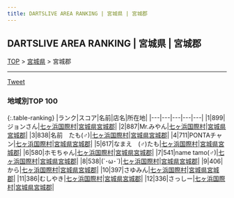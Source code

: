 ```yaml
---
title: DARTSLIVE AREA RANKING | 宮城県 | 宮城郡
---
```

## DARTSLIVE AREA RANKING | 宮城県 | 宮城郡

[TOP](/rank/) > [宮城県](/rank/宮城県/) > 宮城郡

___

<a href="https://twitter.com/share?ref_src=twsrc%5Etfw" data-text="DARTSLIVE AREA RANKING | 宮城県宮城郡" class="twitter-share-button" data-via="DARTSLIVE" data-hashtags="DARTSLIVE" data-related="DARTSLIVE" data-show-count="false">Tweet</a>

### 地域別TOP 100

{:.table-ranking}
|ランク|スコア|名前|店名|所在地|
|---|---|---|---|---|
|1|899|ジョンさん|<a href="https://search.dartslive.com/jp/shop/43e74b47f08177150d9b047a20a7ba1e">七ヶ浜国際村</a>|<a href="宮城県/宮城郡">宮城県宮城郡</a>|
|2|887|Mr.みやん|<a href="https://search.dartslive.com/jp/shop/43e74b47f08177150d9b047a20a7ba1e">七ヶ浜国際村</a>|<a href="宮城県/宮城郡">宮城県宮城郡</a>|
|3|838|名前　たも(♂)|<a href="https://search.dartslive.com/jp/shop/43e74b47f08177150d9b047a20a7ba1e">七ヶ浜国際村</a>|<a href="宮城県/宮城郡">宮城県宮城郡</a>|
|4|711|PONTAチャン|<a href="https://search.dartslive.com/jp/shop/43e74b47f08177150d9b047a20a7ba1e">七ヶ浜国際村</a>|<a href="宮城県/宮城郡">宮城県宮城郡</a>|
|5|617|なまえ　(♂)たも|<a href="https://search.dartslive.com/jp/shop/43e74b47f08177150d9b047a20a7ba1e">七ヶ浜国際村</a>|<a href="宮城県/宮城郡">宮城県宮城郡</a>|
|6|580|ホモちゃん|<a href="https://search.dartslive.com/jp/shop/43e74b47f08177150d9b047a20a7ba1e">七ヶ浜国際村</a>|<a href="宮城県/宮城郡">宮城県宮城郡</a>|
|7|541|name tamo(♂)|<a href="https://search.dartslive.com/jp/shop/43e74b47f08177150d9b047a20a7ba1e">七ヶ浜国際村</a>|<a href="宮城県/宮城郡">宮城県宮城郡</a>|
|8|538|(´･ω･`)|<a href="https://search.dartslive.com/jp/shop/43e74b47f08177150d9b047a20a7ba1e">七ヶ浜国際村</a>|<a href="宮城県/宮城郡">宮城県宮城郡</a>|
|9|406|から|<a href="https://search.dartslive.com/jp/shop/43e74b47f08177150d9b047a20a7ba1e">七ヶ浜国際村</a>|<a href="宮城県/宮城郡">宮城県宮城郡</a>|
|10|397|さゆみん|<a href="https://search.dartslive.com/jp/shop/43e74b47f08177150d9b047a20a7ba1e">七ヶ浜国際村</a>|<a href="宮城県/宮城郡">宮城県宮城郡</a>|
|11|386|むしやき|<a href="https://search.dartslive.com/jp/shop/43e74b47f08177150d9b047a20a7ba1e">七ヶ浜国際村</a>|<a href="宮城県/宮城郡">宮城県宮城郡</a>|
|12|336|さっしー|<a href="https://search.dartslive.com/jp/shop/43e74b47f08177150d9b047a20a7ba1e">七ヶ浜国際村</a>|<a href="宮城県/宮城郡">宮城県宮城郡</a>|



<script src="https://cdnjs.cloudflare.com/ajax/libs/jquery/3.6.1/jquery.min.js" integrity="sha512-aVKKRRi/Q/YV+4mjoKBsE4x3H+BkegoM/em46NNlCqNTmUYADjBbeNefNxYV7giUp0VxICtqdrbqU7iVaeZNXA==" crossorigin="anonymous" referrerpolicy="no-referrer"></script>
<script src="https://cdnjs.cloudflare.com/ajax/libs/jquery.tablesorter/2.31.3/js/jquery.tablesorter.min.js" integrity="sha512-qzgd5cYSZcosqpzpn7zF2ZId8f/8CHmFKZ8j7mU4OUXTNRd5g+ZHBPsgKEwoqxCtdQvExE5LprwwPAgoicguNg==" crossorigin="anonymous" referrerpolicy="no-referrer"></script>
<link rel="stylesheet" href="https://cdnjs.cloudflare.com/ajax/libs/jquery.tablesorter/2.31.3/css/theme.default.min.css" integrity="sha512-wghhOJkjQX0Lh3NSWvNKeZ0ZpNn+SPVXX1Qyc9OCaogADktxrBiBdKGDoqVUOyhStvMBmJQ8ZdMHiR3wuEq8+w==" crossorigin="anonymous" referrerpolicy="no-referrer" />
<script>
$(function() {
    $(".table-ranking").tablesorter({sortList:[[0, 0]]});
});
</script>

<script async src="https://platform.twitter.com/widgets.js" charset="utf-8"></script>